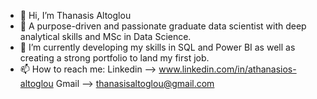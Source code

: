 - 👋 Hi, I’m Thanasis Altoglou
- 👀 A purpose-driven and passionate graduate data scientist with deep analytical skills and MSc in Data Science.
- 🌱 I’m currently developing my skills in SQL and Power BI as well as creating a strong portfolio to land my first job.
- 📫 How to reach me: Linkedin --> www.linkedin.com/in/athanasios-altoglou
                       Gmail  -->  thanasisaltoglou@gmail.com
